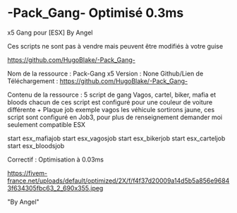 # -Pack_Gang- Optimisé 0.3ms
x5 Gang pour [ESX] By Angel

Ces scripts ne sont pas à vendre mais peuvent être modifiés à votre guise


https://github.com/HugoBlake/-Pack_Gang-


Nom de la ressource : Pack-Gang x5
Version : None
Github/Lien de Téléchargement : https://github.com/HugoBlake/-Pack_Gang-

Contenu de la ressource :
5 script de gang Vagos, cartel, biker, mafia et bloods chacun de ces script est configuré pour une couleur de voiture différente + Plaque job exemple vagos les véhicule sortirons jaune, ces script sont configuré en Job3, pour plus de renseignement demander moi seulement compatible ESX

start esx_mafiajob
start esx_vagosjob
start esx_bikerjob
start esx_carteljob
start esx_bloodsjob

Correctif : Optimisation à 0.03ms

https://fivem-france.net/uploads/default/optimized/2X/f/f4f37d20009a14d5b5a856e96843f634305fbc63_2_690x355.jpeg

"By Angel"
